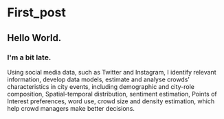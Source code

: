 # First_post


## Hello World.
### I'm a bit late.
Using social media data, such as Twitter and Instagram, I identify relevant information, develop data models, estimate and analyse crowds’ characteristics in city events, including demographic and city-role composition, Spatial-temporal distribution, sentiment estimation, Points of Interest preferences, word use, crowd size and density estimation, which help crowd managers make better decisions.
